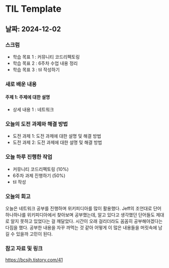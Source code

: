 # TIL Template

## 날짜: 2024-12-02

### 스크럼
- 학습 목표 1 : 커뮤니티 코드리펙토링
- 학습 목표 2 : 6주차 수업 내용 정리
- 학습 목표 3 : til 작성하기

### 새로 배운 내용
#### 주제 1: 주제에 대한 설명
- 상세 내용 1 : 네트워크

### 오늘의 도전 과제와 해결 방법
- 도전 과제 1: 도전 과제에 대한 설명 및 해결 방법
- 도전 과제 2: 도전 과제에 대한 설명 및 해결 방법

### 오늘 하루 진행한 작업
- 커뮤니티 코드리펙토링 (10%)
- 6주차 과제 진행하기 (50%)
- til 작성

### 오늘의 회고
오늘은 네트워크 공부를 진행하며 위키피디아를 많이 활용했다. Jeff의 조언대로 단어 하나하나를 위키피디아에서 찾아보며 공부했는데, 알고 있다고 생각했던 단어들도 제대로 알지 못하고 있었다는 걸 깨달았다. 시간이 오래 걸리더라도 꼼꼼히 공부해야겠다는 다짐을 했다. 공부한 내용을 자꾸 까먹는 것 같아 어떻게 이 많은 내용들을 머릿속에 남길 수 있을까 고민이 된다.

### 참고 자료 및 링크
https://bcsjh.tistory.com/41